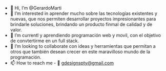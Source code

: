 - 👋 Hi, I’m @GerardoMarti
- 👀 I’m interested in  aprender  mucho sobre las tecnologías existentes y nuevas, que nos permiten desarrollar proyectos impresionantes para brindarle soluciones, brindando un producto finmal de calidad y de  valor.
- 🌱 I’m currentl y  aprendiendo programación web y movil, con el objetivo de convtertirme en un full stack.
- 💞️ I’m looking to collaborate  con ideas y herramientas que permitan a otros que también desean crecer en este maravilloso mundo de la programación.
- 📫 How to reach me -   📧 gdesignspty@gmail.com


<!---
GerardoMarti/GerardoMarti is a ✨ special ✨ repository because its `README.md` (this file) appears on your GitHub profile.
You can click the Preview link to take a look at your changes.
--->

